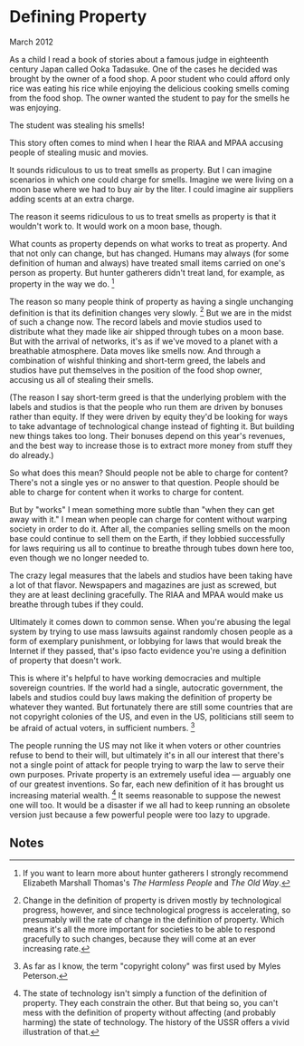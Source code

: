 # Defining Property

March 2012

As a child I read a book of stories about a famous judge in eighteenth century Japan called Ooka Tadasuke. One of the cases he decided was brought by the owner of a food shop. A poor student who could afford only rice was eating his rice while enjoying the delicious cooking smells coming from the food shop. The owner wanted the student to pay for the smells he was enjoying.

The student was stealing his smells!

This story often comes to mind when I hear the RIAA and MPAA accusing people of stealing music and movies.

It sounds ridiculous to us to treat smells as property. But I can imagine scenarios in which one could charge for smells. Imagine we were living on a moon base where we had to buy air by the liter. I could imagine air suppliers adding scents at an extra charge.

The reason it seems ridiculous to us to treat smells as property is that it wouldn't work to. It would work on a moon base, though.

What counts as property depends on what works to treat as property. And that not only can change, but has changed. Humans may always (for some definition of human and always) have treated small items carried on one's person as property. But hunter gatherers didn't treat land, for example, as property in the way we do. [^1]

The reason so many people think of property as having a single unchanging definition is that its definition changes very slowly. [^2] But we are in the midst of such a change now. The record labels and movie studios used to distribute what they made like air shipped through tubes on a moon base. But with the arrival of networks, it's as if we've moved to a planet with a breathable atmosphere. Data moves like smells now. And through a combination of wishful thinking and short-term greed, the labels and studios have put themselves in the position of the food shop owner, accusing us all of stealing their smells.

(The reason I say short-term greed is that the underlying problem with the labels and studios is that the people who run them are driven by bonuses rather than equity. If they were driven by equity they'd be looking for ways to take advantage of technological change instead of fighting it. But building new things takes too long. Their bonuses depend on this year's revenues, and the best way to increase those is to extract more money from stuff they do already.)

So what does this mean? Should people not be able to charge for content? There's not a single yes or no answer to that question. People should be able to charge for content when it works to charge for content.

But by "works" I mean something more subtle than "when they can get away with it." I mean when people can charge for content without warping society in order to do it. After all, the companies selling smells on the moon base could continue to sell them on the Earth, if they lobbied successfully for laws requiring us all to continue to breathe through tubes down here too, even though we no longer needed to.

The crazy legal measures that the labels and studios have been taking have a lot of that flavor. Newspapers and magazines are just as screwed, but they are at least declining gracefully. The RIAA and MPAA would make us breathe through tubes if they could.

Ultimately it comes down to common sense. When you're abusing the legal system by trying to use mass lawsuits against randomly chosen people as a form of exemplary punishment, or lobbying for laws that would break the Internet if they passed, that's ipso facto evidence you're using a definition of property that doesn't work.

This is where it's helpful to have working democracies and multiple sovereign countries. If the world had a single, autocratic government, the labels and studios could buy laws making the definition of property be whatever they wanted. But fortunately there are still some countries that are not copyright colonies of the US, and even in the US, politicians still seem to be afraid of actual voters, in sufficient numbers. [^3]

The people running the US may not like it when voters or other countries refuse to bend to their will, but ultimately it's in all our interest that there's not a single point of attack for people trying to warp the law to serve their own purposes. Private property is an extremely useful idea — arguably one of our greatest inventions. So far, each new definition of it has brought us increasing material wealth. [^4] It seems reasonable to suppose the newest one will too. It would be a disaster if we all had to keep running an obsolete version just because a few powerful people were too lazy to upgrade.

## Notes

[^1]: If you want to learn more about hunter gatherers I strongly recommend Elizabeth Marshall Thomas's *The Harmless People* and *The Old Way*.

[^2]: Change in the definition of property is driven mostly by technological progress, however, and since technological progress is accelerating, so presumably will the rate of change in the definition of property. Which means it's all the more important for societies to be able to respond gracefully to such changes, because they will come at an ever increasing rate.

[^3]: As far as I know, the term "copyright colony" was first used by Myles Peterson.

[^4]: The state of technology isn't simply a function of the definition of property. They each constrain the other. But that being so, you can't mess with the definition of property without affecting (and probably harming) the state of technology. The history of the USSR offers a vivid illustration of that.
